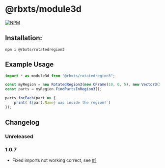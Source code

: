 # @rbxts/module3d

[![NPM](https://nodei.co/npm/@rbxts/module3d.png)](https://npmjs.org/package/@rbxts/module3d)

## Installation:
```npm i @rbxts/rotatedregion3```

## Example Usage
```typescript
import * as module3d from "@rbxts/rotatedregion3";

const myRegion = new RotatedRegion3(new CFrame(10, 0, 5), new Vector3(5, 10, 5));
const parts = myRegion.FindPartsInRegion3();

parts.forEach(part => {
	print(`${part.Name} was inside the region!`)
});
```

## Changelog
### Unreleased

### 1.0.7
- Fixed imports not working correct, see [#1](https://github.com/OverHash/Roblox-TS-Libraries/issues/1)
